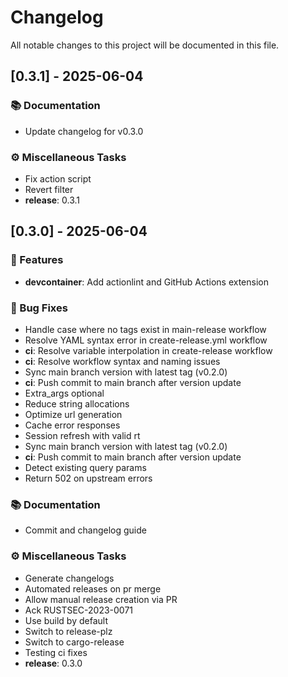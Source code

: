 # Changelog

All notable changes to this project will be documented in this file.

## [0.3.1] - 2025-06-04

### 📚 Documentation

- Update changelog for v0.3.0

### ⚙️ Miscellaneous Tasks

- Fix action script
- Revert filter
- **release**: 0.3.1

## [0.3.0] - 2025-06-04

### 🚀 Features

- **devcontainer**: Add actionlint and GitHub Actions extension

### 🐛 Bug Fixes

- Handle case where no tags exist in main-release workflow
- Resolve YAML syntax error in create-release.yml workflow
- **ci**: Resolve variable interpolation in create-release workflow
- **ci**: Resolve workflow syntax and naming issues
- Sync main branch version with latest tag (v0.2.0)
- **ci**: Push commit to main branch after version update
- Extra_args optional
- Reduce string allocations
- Optimize url generation
- Cache error responses
- Session refresh with valid rt
- Sync main branch version with latest tag (v0.2.0)
- **ci**: Push commit to main branch after version update
- Detect existing query params
- Return 502 on upstream errors

### 📚 Documentation

- Commit and changelog guide

### ⚙️ Miscellaneous Tasks

- Generate changelogs
- Automated releases on pr merge
- Allow manual release creation via PR
- Ack RUSTSEC-2023-0071
- Use build by default
- Switch to release-plz
- Switch to cargo-release
- Testing ci fixes
- **release**: 0.3.0

<!-- generated by git-cliff -->
